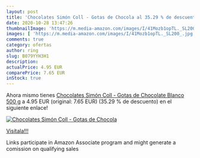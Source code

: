 ```yaml
---
layout: post
title: 'Chocolates Simón Coll - Gotas de Chocola al 35.29 % de descuento'
date: 2020-10-28 13:47:26
thumbnailImage: 'https://m.media-amazon.com/images/I/41Mozb1opTL._SL200_.jpg'
images: [ 'https://m.media-amazon.com/images/I/41Mozb1opTL._SL200_.jpg' ]
comments: true
category: ofertas
author: ring
slug: B079YYH3H1
description:
actualPrice: 4.95 EUR
comparePrice: 7.65 EUR
inStock: true
---
```


Ahora mismo tienes [Chocolates Simón Coll - Gotas de Chocolate Blanco  500 g](https://www.amazon.es/dp/B079YYH3H1/?tag=tolees-21) a 4.95 EUR (original: 7.65 EUR) (35.29 %  de descuento) en el siguiente enlace!

[![Chocolates Simón Coll - Gotas de Chocola](https://m.media-amazon.com/images/I/41Mozb1opTL._SL200_.jpg)](https://www.amazon.es/dp/B079YYH3H1/?tag=tolees-21)

[Visítala!!!](https://www.amazon.es/dp/B079YYH3H1/?tag=tolees-21)

Links participate in Amazon Associate program and might generate a comission on qualifying sales
